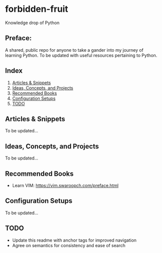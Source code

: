 # forbidden-fruit
Knowledge drop of Python

## Preface:

A shared, public repo for anyone to take a gander into my journey of learning Python. To be updated with useful resources pertaining to Python.

## Index
1. [Articles & Snippets](#articles-&-snippets)
2. [Ideas, Concepts, and Projects](#ideas-,-concepts-,-and-projects)
3. [Recommended Books](#recommended-books)
4. [Configuration Setups](#configuration-setups)
5. [TODO](#todo)

## Articles & Snippets

To be updated...

## Ideas, Concepts, and Projects

To be updated...

## Recommended Books

* Learn VIM: https://vim.swaroopch.com/preface.html

## Configuration Setups

To be updated...

## TODO

* Update this readme with anchor tags for improved navigation
* Agree on semantics for consistency and ease of search